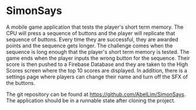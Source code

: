 # SimonSays
A mobile game application that tests the player's short term memory. The CPU will press a sequence of buttons and the player will replicate that sequence of buttons. Every time they are successful, they are awarded points and the sequence gets longer. The challenge comes when the sequence is long enough that the player's short term memory is tested. The game ends when the player inputs the wrong button for the sequence. Their score is then pushed to a Firebase Database and they are taken to the High Scores screen where the top 10 scores are displayed. In addition, there is a settings page where players can change their name and turn off the SFX of the buttons.

The git repository can be found at https://github.com/AbelLim/SimonSays. The application should be in a runnable state after cloning the project.
